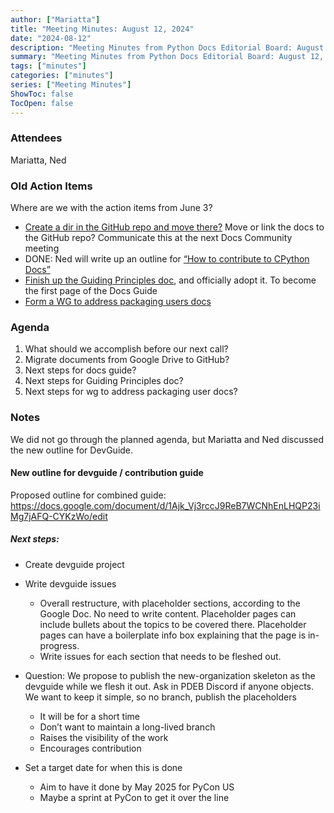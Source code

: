 ```yaml
---
author: ["Mariatta"]
title: "Meeting Minutes: August 12, 2024"
date: "2024-08-12"
description: "Meeting Minutes from Python Docs Editorial Board: August 12, 2024."
summary: "Meeting Minutes from Python Docs Editorial Board: August 12, 2024."
tags: ["minutes"]
categories: ["minutes"]
series: ["Meeting Minutes"]
ShowToc: false
TocOpen: false
---
```


### Attendees

Mariatta, Ned


### Old Action Items

Where are we with the action items from June 3?
- [Create a dir in the GitHub repo and move there?](https://github.com/python/editorial-board/issues/5) Move or link the docs to the GitHub repo? Communicate this at the next Docs Community meeting
- DONE: Ned will write up an outline for [“How to contribute to CPython Docs”](https://github.com/python/editorial-board/issues/4)
- [Finish up the Guiding Principles doc](https://github.com/python/editorial-board/issues/10), and officially adopt it. To become the first page of the Docs Guide
- [Form a WG to address packaging users docs](https://github.com/python/editorial-board/issues/11)



### Agenda

1. What should we accomplish before our next call?
2. Migrate documents from Google Drive to GitHub?
3. Next steps for docs guide?
4. Next steps for Guiding Principles doc?
5. Next steps for wg to address packaging user docs?

### Notes

We did not go through the planned agenda, but Mariatta and Ned discussed the new outline for DevGuide.

#### New outline for devguide / contribution guide

Proposed outline for combined guide: https://docs.google.com/document/d/1Ajk_Vj3rccJ9ReB7WCNhEnLHQP23iMg7jAFQ-CYKzWo/edit

##### Next steps:

- Create devguide project

- Write devguide issues
  * Overall restructure, with placeholder sections, according to the Google Doc.  No need to write content.  Placeholder pages can include bullets about the topics to be covered there.  Placeholder pages can have a boilerplate info box explaining that the page is in-progress.
  * Write issues for each section that needs to be fleshed out.

- Question: We propose to publish the new-organization skeleton as the devguide while we flesh it out.  Ask in PDEB Discord if anyone objects.  We want to keep it simple, so no branch, publish the placeholders
  * It will be for a short time
  * Don’t want to maintain a long-lived branch
  * Raises the visibility of the work
  * Encourages contribution
- Set a target date for when this is done
  * Aim to have it done by May 2025 for PyCon US
  * Maybe a sprint at PyCon to get it over the line
